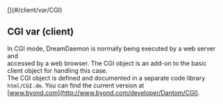 []{#/client/var/CGI}    
## CGI var (client)    
In CGI mode, DreamDaemon is normally being executed by a web server and    
accessed by a web browser. The CGI object is an add-on to the basic    
client object for handling this case.    
The CGI object is defined and documented in a separate code library    
`html/CGI.dm`. You can find the current version at    
[www.byond.com](http://www.byond.com/developer/Dantom/CGI).  